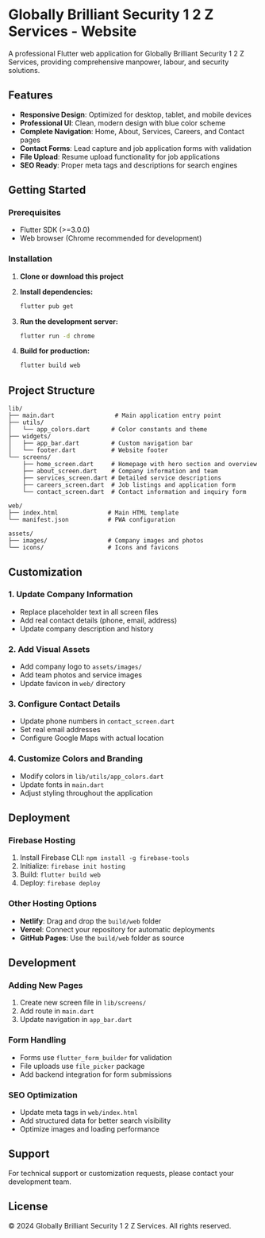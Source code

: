 # Globally Brilliant Security 1 2 Z Services - Website

A professional Flutter web application for Globally Brilliant Security 1 2 Z Services, providing comprehensive manpower, labour, and security solutions.

## Features

- **Responsive Design**: Optimized for desktop, tablet, and mobile devices
- **Professional UI**: Clean, modern design with blue color scheme
- **Complete Navigation**: Home, About, Services, Careers, and Contact pages
- **Contact Forms**: Lead capture and job application forms with validation
- **File Upload**: Resume upload functionality for job applications
- **SEO Ready**: Proper meta tags and descriptions for search engines

## Getting Started

### Prerequisites

- Flutter SDK (>=3.0.0)
- Web browser (Chrome recommended for development)

### Installation

1. **Clone or download this project**

2. **Install dependencies:**
   ```bash
   flutter pub get
   ```

3. **Run the development server:**
   ```bash
   flutter run -d chrome
   ```

4. **Build for production:**
   ```bash
   flutter build web
   ```

## Project Structure

```
lib/
├── main.dart                 # Main application entry point
├── utils/
│   └── app_colors.dart      # Color constants and theme
├── widgets/
│   ├── app_bar.dart         # Custom navigation bar
│   └── footer.dart          # Website footer
└── screens/
    ├── home_screen.dart     # Homepage with hero section and overview
    ├── about_screen.dart    # Company information and team
    ├── services_screen.dart # Detailed service descriptions
    ├── careers_screen.dart  # Job listings and application form
    └── contact_screen.dart  # Contact information and inquiry form

web/
├── index.html              # Main HTML template
└── manifest.json           # PWA configuration

assets/
├── images/                 # Company images and photos
└── icons/                  # Icons and favicons
```

## Customization

### 1. Update Company Information
- Replace placeholder text in all screen files
- Add real contact details (phone, email, address)
- Update company description and history

### 2. Add Visual Assets
- Add company logo to `assets/images/`
- Add team photos and service images
- Update favicon in `web/` directory

### 3. Configure Contact Details
- Update phone numbers in `contact_screen.dart`
- Set real email addresses
- Configure Google Maps with actual location

### 4. Customize Colors and Branding
- Modify colors in `lib/utils/app_colors.dart`
- Update fonts in `main.dart`
- Adjust styling throughout the application

## Deployment

### Firebase Hosting
1. Install Firebase CLI: `npm install -g firebase-tools`
2. Initialize: `firebase init hosting`
3. Build: `flutter build web`
4. Deploy: `firebase deploy`

### Other Hosting Options
- **Netlify**: Drag and drop the `build/web` folder
- **Vercel**: Connect your repository for automatic deployments
- **GitHub Pages**: Use the `build/web` folder as source

## Development

### Adding New Pages
1. Create new screen file in `lib/screens/`
2. Add route in `main.dart`
3. Update navigation in `app_bar.dart`

### Form Handling
- Forms use `flutter_form_builder` for validation
- File uploads use `file_picker` package
- Add backend integration for form submissions

### SEO Optimization
- Update meta tags in `web/index.html`
- Add structured data for better search visibility
- Optimize images and loading performance

## Support

For technical support or customization requests, please contact your development team.

## License

© 2024 Globally Brilliant Security 1 2 Z Services. All rights reserved.